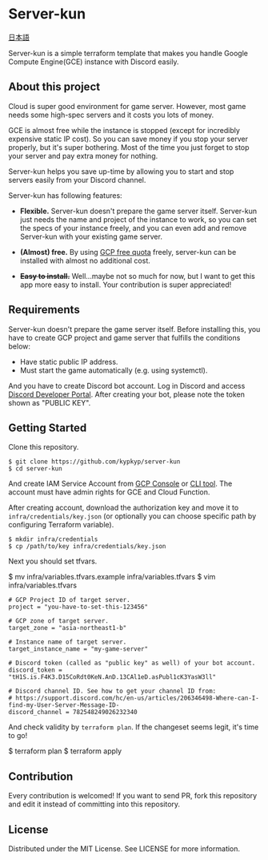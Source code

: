 # Server-kun
[日本語](https://github.com/kypkyp/server-kun/blob/master/README.ja.md)

Server-kun is a simple terraform template that makes you handle Google Compute Engine(GCE) instance with Discord easily.

## About this project
Cloud is super good environment for game server. However, most game needs some high-spec servers and it costs you lots of money.

GCE is almost free while the instance is stopped (except for incredibly expensive static IP cost). So you can save money if you stop your server properly, but it's super bothering. Most of the time you just forget to stop your server and pay extra money for nothing.

Server-kun helps you save up-time by allowing you to start and stop servers easily from your Discord channel.

Server-kun has following features:

- **Flexible.** Server-kun doesn't prepare the game server itself. Server-kun just needs the name and project of the instance to work, so you can set the specs of your instance freely, and you can even add and remove Server-kun with your existing game server.

- **(Almost) free.** By using [GCP free quota](https://cloud.google.com/free) freely, server-kun can be installed with almost no additional cost.

- ~~**Easy to install.**~~ Well...maybe not so much for now, but I want to get this app more easy to install. Your contribution is super appreciated! 

## Requirements
Server-kun doesn't prepare the game server itself. Before installing this, you have to create GCP project and game server that fulfills the conditions below:

- Have static public IP address.
- Must start the game automatically (e.g. using systemctl).

And you have to create Discord bot account. Log in Discord and access [Discord Developer Portal](https://discord.com/developers/applications). After creating your bot, please note the token shown as "PUBLIC KEY".

## Getting Started

Clone this repository.

```
$ git clone https://github.com/kypkyp/server-kun
$ cd server-kun
```

And create IAM Service Account from [GCP Console](https://console.cloud.google.com/iam-admin/serviceaccounts/) or [CLI tool](https://cloud.google.com/sdk/gcloud/reference/iam/service-accounts/create). The account must have admin rights for GCE and Cloud Function.

After creating account, download the authorization key and move it to `infra/credentials/key.json` (or optionally you can choose specific path by configuring Terraform variable).

```
$ mkdir infra/credentials
$ cp /path/to/key infra/credentials/key.json
```

Next you should set tfvars.

$ mv infra/variables.tfvars.example infra/variables.tfvars
$ vim infra/variables.tfvars

```
# GCP Project ID of target server.
project = "you-have-to-set-this-123456"

# GCP zone of target server.
target_zone = "asia-northeast1-b"

# Instance name of target server.
target_instance_name = "my-game-server"

# Discord token (called as "public key" as well) of your bot account.
discord_token = "tH1S.is.F4K3.D15CoRdt0KeN.AnD.13CAl1eD.asPubl1cK3YasW3ll"

# Discord channel ID. See how to get your channel ID from:
# https://support.discord.com/hc/en-us/articles/206346498-Where-can-I-find-my-User-Server-Message-ID-
discord_channel = 782548249026232340
```

And check validity by `terraform plan`. If the changeset seems legit, it's time to go!

$ terraform plan
$ terraform apply

## Contribution

Every contribution is welcomed! If you want to send PR, fork this repository and edit it instead of committing into this repository.

## License

Distributed under the MIT License. See LICENSE for more information.
